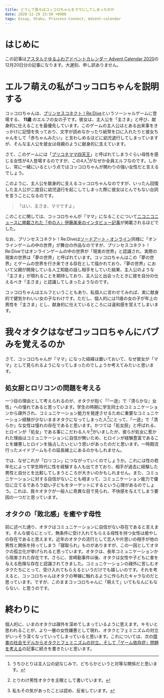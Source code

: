 ```yaml
---
title: どうして我々はコッコロちゃんをママにしてしまったのか
date: 2020-12-29 15:50 +0900
tags: Essay, Otaku, Princess-Connect, Advent-calendar
---
```


# はじめに

この記事は[アスタルテゆるふわアドベントカレンダー Advent Calendar 2020](https://adventar.org/calendars/5051)の12月20日分の記事になります。大遅刻、申し訳ありません。

# エルフ萌えの私がコッコロちゃんを説明する

コッコロちゃんは、[プリンセスコネクト！Re:Dive](https://priconne-redive.jp/)というソーシャルゲームに登場する、 **11歳** のエルフの女の子です。彼女は、主人公を「主さま」と呼び、献身的に仕えることを最優先しています。このゲームの主人公はとある出来事をきっかけに記憶を失っており、文字が読めなかったり紙幣を口に入れたりと彼女ちゃんをして「赤ちゃんみたい」と言わしめるほどに幼児退行してしまっていますが、そんな主人公を彼女は母親のように献身的に支えています。

さて、このゲームには「[プリコネママ四天王](https://dic.nicovideo.jp/a/%E3%83%97%E3%83%AA%E3%82%B3%E3%83%8D%E3%83%9E%E3%83%9E%E5%9B%9B%E5%A4%A9%E7%8E%8B)」と呼ばれてしまうぐらい母性を感じる女性が4人登場するのですが、この4人[^1]がなぜか全員エルフなのです。しかし、常に一緒にいるという点ではコッコロちゃんが関わりの強い女性だと言えるでしょう。

[^1]: うちひとりは主人公の幼なじみで、どちらかというと対等な関係だと思います。

このように、主人公を献身的に支えるコッコロちゃんなのですが、いったん回復した主人公が二度目に幼児退行を起こしてしまった際に彼女はとんでもない台詞を言うことになるのです。

> 「はい、主さま、ママですよ」

このことに関しては、コッコロちゃんが「ママ」になることについて[ニコニコニュースに掲載された「中の人」伊藤美来のインタビュー記事](https://originalnews.nico/260123)が掲載されるほどでした。

なお、プリンセスコネクト！Re:Diveは[ソードアート・オンライン](https://dengekibunko.jp/title/sao/)同様に「オンラインゲームの中の世界」が舞台の作品なのですが、プリンセスコネクト！Re:Diveではオンラインゲームの中の世界が「現実の世界」と認識され、実際の現実の世界は「夢の世界」と呼ばれています。コッコロちゃんはこの「夢の世界」とゲームの世界を行き来できる存在として描かれており、「夢の世界」において父親が開発している人工知能の話し相手をしていた結果、主人公のような「主さま」が現れることを期待しており、主人公と出会ったときに彼を自分の仕えるべき「主さま」と認識してしまったようなのです。

コッコロちゃんはエルフということもあり、私個人に言わせてみれば、実に献身的で健気かわいい女の子なわけです。ただし、個人的には11歳の女の子が年上の男性を「主さま」とし、献身的に仕えているところには違和感を覚えてしまいます。

# 我々オタクはなぜコッコロちゃんにバブみを覚えるのか

さて、コッコロちゃんが「ママ」になった経緯は置いておいて、なぜ彼女が「ママ」として見られるようになってしまったのでしょうか考えてみたいと思います。

## 処女厨とロリコンの問題を考える

一つ目の理由として考えられるのが、オタクが抱く「『一途』で『清らかな』女性」への憧れであると思っています。学生の時期に学生同士のコミュニケーションから疎外され、コミュニケーション能力を発達させるために重要なコミュニケーション経験が少ないままオタクになってしまった人[^2]にとって、「一途」で「清らか」な女性は憧れの存在であると思います。かつては「処女厨」と呼ばれる、ヒロインが「処女」である事にこだわる人々[^3]がいましたが、彼らが処女に惹かれた理由はコミュニケーションに自信が無いため、ヒロインが経験豊富であることを嫌悪しヒロインを独占したいという思いがあったのだと思います。一時期流行ったメイドブームもその延長線上にあるのかもしれません。

[^2]: とりわけ男性オタクを主眼として書いています。
[^3]: 私もその気があったことは認め、反省しています。

では、なぜこれが「ロリコン」につながっていくのでしょうか。これには性の若年化によって学生時代に性を経験する人も出てきており、相手が過去に経験した男性と自分とを比較してしまうところが大きいのかもしれません。また、コミュニケーションに対する自信がないことも相まって、コミュニケーション能力で優位に立てるであろう幼い子どもをターゲットにするという心理があるのでしょう。これは、我々オタクが一般人に奇異な目で見られ、不快感を与えてしまう要因の一つだと思っています。

## オタクの「敗北感」を癒やす母性

前に述べた通り、オタクはコミュニケーションに自信がない存在であると言えます。そんな彼らにとって、無条件に受け入れてもらえる母性を持つ女性は癒やしの存在であると思えます。近年のオタクの流行として恋人や片思いの相手が他の男性と関係を持ってしまう「寝取られ」ものがありますが、この一因としてオタクの孤立化が挙げられると思っています。オタクは、長年コミュニケーションから阻害された存在です。さらに、宮崎勤事件以後、オタクは女性や子どもに害を与える危険な存在と認識されてきました。コミュニケーションの疎外に苦しむオタクたちにとって、受け入れてもらえるというだけでも嬉しいのです。それを考えると、コッコロちゃんはオタクの琴線に触れるように作られたキャラなのだと思っています。ですが、このままコッコロちゃんに「萌えて」いてもなんにもならない、と思うのです。

# 終わりに

個人的に、いまのオタクは疎外を深めてしまっているように思えます。キモいと思われることが、より一層の女性嫌悪として現れ、オタクとフェミニズムの対立がいっそう深くなっていってしまっていると思います。これについては、次の[障害の社会モデルからオタクとフェミニズムの対立、そして「ゲーム依存症」問題を考える](https://huideyeren.info/2021/03/17/considering-the-conflict-between-otaku-and-feminism-from-the-social-model-of-disability/)の記事に続きを書きたいと思います。